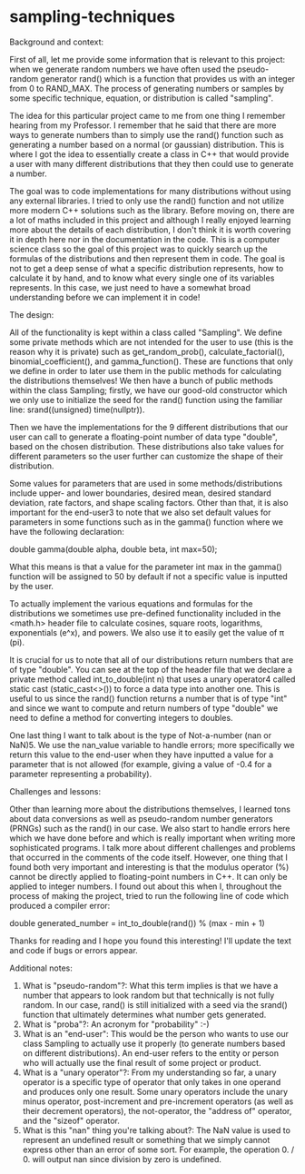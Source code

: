 # sampling-techniques


Background and context:

First of all, let me provide some information that is relevant to this project: when we generate random numbers we have often used the pseudo-random generator rand() which is a function that provides us with an integer from 0 to RAND_MAX. The process of generating numbers or samples by some specific technique, equation, or distribution is called "sampling".

The idea for this particular project came to me from one thing I remember hearing from my Professor. I remember that he said that there are more ways to generate numbers than to simply use the rand() function such as generating a number based on a normal (or gaussian) distribution. This is where I got the idea to essentially create a class in C++ that would provide a user with many different distributions that they then could use to generate a number.

The goal was to code implementations for many distributions without using any external libraries. I tried to only use the rand() function and not utilize more modern C++ solutions such as the <random> library.
Before moving on, there are a lot of maths included in this project and although I really enjoyed learning more about the details of each distribution, I don't think it is worth covering it in depth here nor in the documentation in the code. This is a computer science class so the goal of this project was to quickly search up the formulas of the distributions and then represent them in code. The goal is not to get a deep sense of what a specific distribution represents, how to calculate it by hand, and to know what every single one of its variables represents. In this case, we just need to have a somewhat broad understanding before we can implement it in code!


The design:

All of the functionality is kept within a class called "Sampling". We define some private methods which are not intended for the user to use (this is the reason why it is private) such as get_random_prob(), calculate_factorial(), binomial_coefficient(), and gamma_function(). These are functions that only we define in order to later use them in the public methods for calculating the distributions themselves!
We then have a bunch of public methods within the class Sampling; firstly, we have our good-old constructor which we only use to initialize the seed for the rand() function using the familiar line: srand((unsigned) time(nullptr)).

Then we have the implementations for the 9 different distributions that our user can call to generate a floating-point number of data type "double", based on the chosen distribution. These distributions also take values for different parameters so the user further can customize the shape of their distribution.

Some values for parameters that are used in some methods/distributions include upper- and lower boundaries, desired mean, desired standard deviation, rate factors, and shape scaling factors. Other than that, it is also important for the end-user3 to note that we also set default values for parameters in some functions such as in the gamma() function where we have the following declaration:

double gamma(double alpha, double beta, int max=50);

What this means is that a value for the parameter int max in the gamma() function will be assigned to 50 by default if not a specific value is inputted by the user.

To actually implement the various equations and formulas for the distributions we sometimes use pre-defined functionality included in the <math.h> header file to calculate cosines, square roots, logarithms, exponentials (e^x), and powers. We also use it to easily get the value of π (pi).

It is crucial for us to note that all of our distributions return numbers that are of type "double". You can see at the top of the header file that we declare a private method called int_to_double(int n) that uses a unary operator4 called static cast (static_cast<>()) to force a data type into another one. This is useful to us since the rand() function returns a number that is of type "int" and since we want to compute and return numbers of type "double" we need to define a method for converting integers to doubles.

One last thing I want to talk about is the type of Not-a-number (nan or NaN)5. We use the nan_value variable to handle errors; more specifically we return this value to the end-user when they have inputted a value for a parameter that is not allowed (for example, giving a value of -0.4 for a parameter representing a probability).


Challenges and lessons:

Other than learning more about the distributions themselves, I learned tons about data conversions as well as pseudo-random number generators (PRNGs) such as the rand() in our case. We also start to handle errors here which we have done before and which is really important when writing more sophisticated programs. I talk more about different challenges and problems that occurred in the comments of the code itself.  However, one thing that I found both very important and interesting is that the modulus operator (%) cannot be directly applied to floating-point numbers in C++. It can only be applied to integer numbers. I found out about this when I, throughout the process of making the project, tried to run the following line of code which produced a compiler error:

double generated_number = int_to_double(rand()) % (max - min + 1) 

Thanks for reading and I hope you found this interesting! I'll update the text and code if bugs or errors appear.


Additional notes:

1) What is "pseudo-random"?: What this term implies is that we have a number that appears to look random but that technically is not fully random. In our case, rand() is still initialized with a seed via the srand() function that ultimately determines what number gets generated.
2) What is "proba"?: An acronym for "probability" :-)
3) What is an "end-user": This would be the person who wants to use our class Sampling to actually use it properly (to generate numbers based on different distributions). An end-user refers to the entity or person who will actually use the final result of some project or product.
4) What is a "unary operator"?: From my understanding so far,  a unary operator is a specific type of operator that only takes in one operand and produces only one result. Some unary operators include the unary minus operator, post-increment and pre-increment operators (as well as their decrement operators), the not-operator, the "address of" operator, and the "sizeof" operator.
5) What is this "nan" thing you're talking about?:  The NaN value is used to represent an undefined result or something that we simply cannot express other than an error of some sort. For example, the operation 0. / 0. will output nan since division by zero is undefined.
